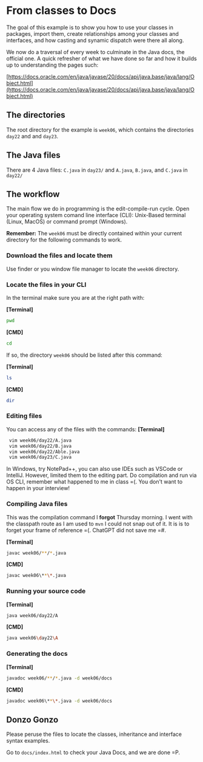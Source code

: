 # From classes to Docs

The goal of this example is to show you how to use your classes in packages, import them, create relationships among your classes and interfaces, and how casting and synamic dispatch were there all along.

We now do a traversal of every week to culminate in the Java docs, the official one. A quick refresher of what we have done so far and how it builds up to understanding the pages such:

[https://docs.oracle.com/en/java/javase/20/docs/api/java.base/java/lang/Object.html](https://docs.oracle.com/en/java/javase/20/docs/api/java.base/java/lang/Object.html)

## The directories

The root directory for the example is `week06`, which contains the directories `day22` and and `day23`.

## The Java files

There are 4 Java files: `C.java` in `day23/` and `A.java`, `B.java`, and `C.java` in `day22/`

## The workflow

The main flow we do in programming is the edit-compile-run cycle. Open your operating system comand line interface (CLI): Unix-Based terminal (Linux, MacOS) or command prompt (Windows).

**Remember:** The `week06` must be directly contained within your current directory for the following commands to work.

### Download the files and locate them

Use finder or you window file manager to locate the `week06` directory.

### Locate the files in your CLI
In the terminal make sure you are at the right path with:

**[Terminal]** 
```sh
pwd
```

**[CMD]** 
```sh
cd
```

If so, the directory `week06` should be listed after this command:

**[Terminal]** 

```sh
ls
```

**[CMD]** 

```sh
dir
```

### Editing files

You can access any of the files with the commands:
**[Terminal]** 
```sh
 vim week06/day22/A.java
 vim week06/day22/B.java
 vim week06/day22/Able.java
 vim week06/day23/C.java
```
In Windows, try NotePad++, you can also use IDEs such as VSCode or IntelliJ. However, limited them to the editing part. Do compilation and run via OS CLI, remember what happened to me in class =(. You don't want to happen in your interview!

### Compiling Java files

This was the compilation command I **forgot** Thursday morning. I went with the classpath route as I am used to `mvn` I could not snap out of it. It is is to forget your frame of reference =(. ChatGPT did not save me =#.

**[Terminal]** 
```sh
javac week06/**/*.java
```

**[CMD]** 
```sh
javac week06\**\*.java
```

### Running your source code

**[Terminal]** 

```sh
java week06/day22/A
```

**[CMD]** 

```sh
java week06\day22\A
```

### Generating the docs

**[Terminal]** 

```sh
javadoc week06/**/*.java -d week06/docs
```

**[CMD]** 

```sh
javadoc week06\**\*.java -d week06/docs
```

## Donzo Gonzo

Please peruse the files to locate the classes, inheritance and interface syntax examples.

Go to `docs/index.html` to check your Java Docs, and we are done =P.
